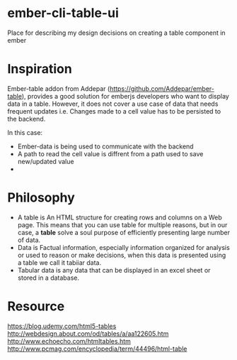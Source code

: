 # ember-cli-table-ui
Place for describing my design decisions on creating a table component in ember

# Inspiration
Ember-table addon from Addepar (https://github.com/Addepar/ember-table), provides a good solution for emberjs developers who want to display data in a table.
However, it does not cover a use case of data that needs frequent updates
i.e. Changes made to a cell value has to be persisted to the backend.

In this case:
* Ember-data is being used to communicate with the backend
* A path to read the cell value is diffrent from a path used to save new/updated value
* 

# Philosophy
* A table is An HTML structure for creating rows and columns on a Web page. This means that you can use table for multiple reasons, but in our case, a **table** solve a soul purpose of efficiently presenting large number of data.
* Data is Factual information, especially information organized for analysis or used to reason or make decisions, when this data is presented using a table we call it tabiiar data.
* Tabular data is any data that can be displayed in an excel sheet or stored in a database.


# Resource
https://blog.udemy.com/html5-tables
http://webdesign.about.com/od/tables/a/aa122605.htm
http://www.echoecho.com/htmltables.htm
http://www.pcmag.com/encyclopedia/term/44496/html-table
